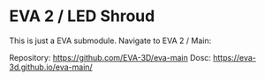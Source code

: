 # EVA 2 / LED Shroud

This is just a EVA submodule. Navigate to EVA 2 / Main:

Repository: https://github.com/EVA-3D/eva-main
Dosc: https://eva-3d.github.io/eva-main/